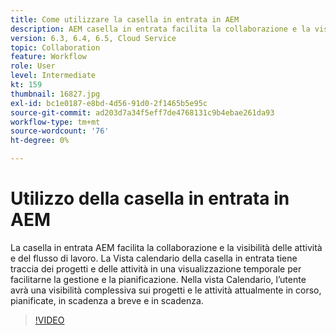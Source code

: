 ```yaml
---
title: Come utilizzare la casella in entrata in AEM
description: AEM casella in entrata facilita la collaborazione e la visibilità delle attività e del flusso di lavoro.
version: 6.3, 6.4, 6.5, Cloud Service
topic: Collaboration
feature: Workflow
role: User
level: Intermediate
kt: 159
thumbnail: 16827.jpg
exl-id: bc1e0187-e8bd-4d56-91d0-2f1465b5e95c
source-git-commit: ad203d7a34f5eff7de4768131c9b4ebae261da93
workflow-type: tm+mt
source-wordcount: '76'
ht-degree: 0%

---
```


# Utilizzo della casella in entrata in AEM

La casella in entrata AEM facilita la collaborazione e la visibilità delle attività e del flusso di lavoro. La Vista calendario della casella in entrata tiene traccia dei progetti e delle attività in una visualizzazione temporale per facilitarne la gestione e la pianificazione. Nella vista Calendario, l’utente avrà una visibilità complessiva sui progetti e le attività attualmente in corso, pianificate, in scadenza a breve e in scadenza.

>[!VIDEO](https://video.tv.adobe.com/v/16827/?quality=12&learn=on)
